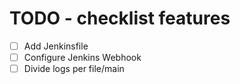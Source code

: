 # TODO - checklist features

- [ ] Add Jenkinsfile
- [ ] Configure Jenkins Webhook
- [ ] Divide logs per file/main

